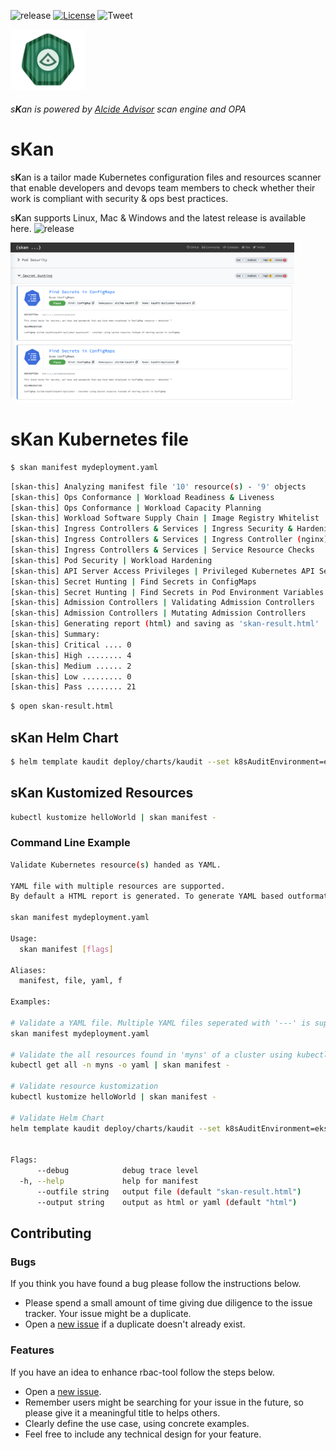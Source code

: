 ![release](https://img.shields.io/github/v/release/alcideio/skan?sort=semver)
[![License](https://img.shields.io/badge/License-Apache%202.0-blue.svg)](https://opensource.org/licenses/Apache-2.0)
![Tweet](https://img.shields.io/twitter/url?style=social&url=https%3A%2F%2Fgithub.com%2Falcideio%2Fskan)

<img src="img/skan.png" alt="skan" width="120"/>

###### s**K**an is powered by [Alcide Advisor](https://www.alcide.io/kubernetes-advisor) scan engine and OPA

# s**K**an

s**K**an is a tailor made Kubernetes configuration files and resources scanner that enable developers and devops team members to check whether their work is compliant with security & ops best practices.

s**K**an supports Linux, Mac & Windows and the latest release is available here. ![release](https://img.shields.io/github/v/release/alcideio/skan?sort=semver)

<img src="img/skan-html-report-secret.png" alt="skan" width="90%"/>

# s**K**an Kubernetes file

```sh
$ skan manifest mydeployment.yaml
```

```sh
[skan-this] Analyzing manifest file '10' resource(s) - '9' objects
[skan-this] Ops Conformance | Workload Readiness & Liveness
[skan-this] Ops Conformance | Workload Capacity Planning
[skan-this] Workload Software Supply Chain | Image Registry Whitelist
[skan-this] Ingress Controllers & Services | Ingress Security & Hardening Configuration
[skan-this] Ingress Controllers & Services | Ingress Controller (nginx) 
[skan-this] Ingress Controllers & Services | Service Resource Checks
[skan-this] Pod Security | Workload Hardening
[skan-this] API Server Access Privileges | Privileged Kubernetes API Server Access
[skan-this] Secret Hunting | Find Secrets in ConfigMaps
[skan-this] Secret Hunting | Find Secrets in Pod Environment Variables
[skan-this] Admission Controllers | Validating Admission Controllers
[skan-this] Admission Controllers | Mutating Admission Controllers
[skan-this] Generating report (html) and saving as 'skan-result.html'
[skan-this] Summary:
[skan-this] Critical .... 0
[skan-this] High ........ 4
[skan-this] Medium ...... 2
[skan-this] Low ......... 0
[skan-this] Pass ........ 21
```

```sh
$ open skan-result.html
```

## s**K**an **Helm Chart**

```sh
$ helm template kaudit deploy/charts/kaudit --set k8sAuditEnvironment=eks | %v manifest -
```
## s**K**an **Kustomized Resources**

```sh
kubectl kustomize helloWorld | skan manifest -
```

### Command Line Example

```sh
Validate Kubernetes resource(s) handed as YAML.

YAML file with multiple resources are supported.
By default a HTML report is generated. To generate YAML based outformat use --output flag

skan manifest mydeployment.yaml

Usage:
  skan manifest [flags]

Aliases:
  manifest, file, yaml, f

Examples:

# Validate a YAML file. Multiple YAML files seperated with '---' is supported
skan manifest mydeployment.yaml

# Validate the all resources found in 'myns' of a cluster using kubectl
kubectl get all -n myns -o yaml | skan manifest -

# Validate resource kustomization
kubectl kustomize helloWorld | skan manifest -

# Validate Helm Chart
helm template kaudit deploy/charts/kaudit --set k8sAuditEnvironment=eks | skan manifest -


Flags:
      --debug            debug trace level
  -h, --help             help for manifest
      --outfile string   output file (default "skan-result.html")
      --output string    output as html or yaml (default "html")
```

## Contributing

### Bugs

If you think you have found a bug please follow the instructions below.

- Please spend a small amount of time giving due diligence to the issue tracker. Your issue might be a duplicate.
- Open a [new issue](https://github.com/alcideio/rbac-tool/issues/new) if a duplicate doesn't already exist.

### Features

If you have an idea to enhance rbac-tool follow the steps below.

- Open a [new issue](https://github.com/alcideio/rbac-tool/issues/new).
- Remember users might be searching for your issue in the future, so please give it a meaningful title to helps others.
- Clearly define the use case, using concrete examples.
- Feel free to include any technical design for your feature.
